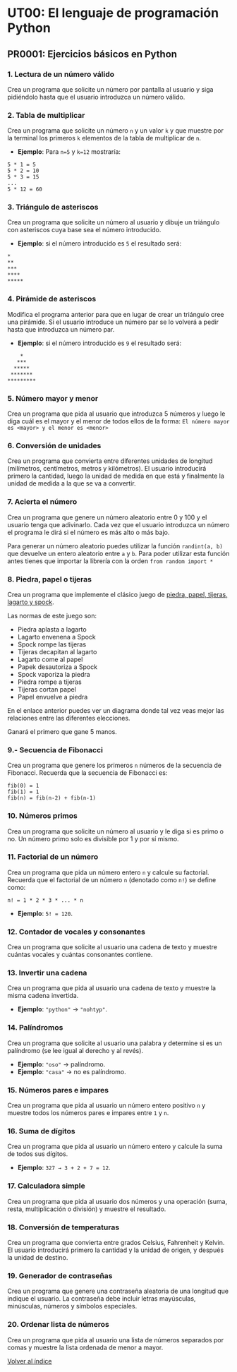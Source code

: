 # UT00: El lenguaje de programación Python

## PR0001: Ejercicios básicos en Python

### 1. Lectura de un número válido

Crea un programa que solicite un número por pantalla al usuario y siga pidiéndolo hasta que el usuario introduzca un número válido.


### 2. Tabla de multiplicar

Crea un programa que solicite un número `n` y un valor `k` y que muestre por la terminal los primeros `k` elementos de la tabla de multiplicar de `n`. 

- **Ejemplo**: Para `n=5` y `k=12` mostraría:
```
5 * 1 = 5
5 * 2 = 10
5 * 3 = 15
...
5 * 12 = 60
```


### 3. Triángulo de asteriscos
Crea un programa que solicite un número al usuario y dibuje un triángulo con asteriscos cuya base sea el número introducido.

- **Ejemplo**: si el número introducido es `5` el resultado será:

```
*
**
***
****
*****
```


### 4. Pirámide de asteriscos

Modifica el programa anterior para que en lugar de crear un triángulo cree una pirámide. Si el usuario introduce un número par se lo volverá a pedir hasta que introduzca un número par.

- **Ejemplo**: si el número introducido es `9` el resultado será:

```
    *
   ***
  *****
 *******
*********
```


### 5. Número mayor y menor 

Crea un programa que pida al usuario que introduzca 5 números y luego le diga cuál es el mayor y el menor de todos ellos de la forma: `El número mayor es <mayor> y el menor es <menor>`


### 6. Conversión de unidades 

Crea un programa que convierta entre diferentes unidades de longitud (milímetros, centímetros, metros y kilómetros). El usuario introducirá primero la cantidad, luego la unidad de medida en que está y finalmente la unidad de medida a la que se va a convertir.


### 7. Acierta el número

Crea un programa que genere un número aleatorio entre 0 y 100 y el usuario tenga que adivinarlo. Cada vez que el usuario introduzca un número el programa le dirá si el número es más alto o más bajo.

Para generar un número aleatorio puedes utilizar la función `randint(a, b)` que devuelve un entero aleatorio entre `a` y `b`. Para poder utilizar esta función antes tienes que importar la librería con la orden `from random import *`


### 8. Piedra, papel o tijeras

Crea un programa que implemente el clásico juego de [piedra, papel, tijeras, lagarto y spock](https://frikadas.es/piedra-papel-tijera-lagarto-spock/).

Las normas de este juego son:
- Piedra aplasta a lagarto
- Lagarto envenena a Spock
- Spock rompe las tijeras
- Tijeras decapitan al lagarto
- Lagarto come al papel
- Papek desautoriza a Spock
- Spock vaporiza la piedra
- Piedra rompe a tijeras
- Tijeras cortan papel
- Papel envuelve a piedra

En el enlace anterior puedes ver un diagrama donde tal vez veas mejor las relaciones entre las diferentes elecciones.

Ganará el primero que gane 5 manos.



### 9.- Secuencia de Fibonacci

Crea un programa que genere los primeros `n` números de la secuencia de Fibonacci. Recuerda que la secuencia de Fibonacci es:

```
fib(0) = 1
fib(1) = 1
fib(n) = fib(n-2) + fib(n-1)
```


### 10. Números primos

Crea un programa que solicite un número al usuario y le diga si es primo o no.
Un número primo solo es divisible por 1 y por sí mismo.


### 11. Factorial de un número

Crea un programa que pida un número entero `n` y calcule su factorial.
Recuerda que el factorial de un número `n` (denotado como `n!`) se define como:

```
n! = 1 * 2 * 3 * ... * n
```

* **Ejemplo**: `5! = 120`.



### 12. Contador de vocales y consonantes

Crea un programa que solicite al usuario una cadena de texto y muestre cuántas vocales y cuántas consonantes contiene.



### 13. Invertir una cadena

Crea un programa que pida al usuario una cadena de texto y muestre la misma cadena invertida.

* **Ejemplo**: `"python"` → `"nohtyp"`.


### 14. Palíndromos

Crea un programa que solicite al usuario una palabra y determine si es un palíndromo (se lee igual al derecho y al revés).

* **Ejemplo**: `"oso"` → palíndromo.
* **Ejemplo**: `"casa"` → no es palíndromo.



### 15. Números pares e impares

Crea un programa que pida al usuario un número entero positivo `n` y muestre todos los números pares e impares entre `1` y `n`.



### 16. Suma de dígitos

Crea un programa que pida al usuario un número entero y calcule la suma de todos sus dígitos.

* **Ejemplo**: `327 → 3 + 2 + 7 = 12`.



### 17. Calculadora simple

Crea un programa que pida al usuario dos números y una operación (suma, resta, multiplicación o división) y muestre el resultado.



### 18. Conversión de temperaturas

Crea un programa que convierta entre grados Celsius, Fahrenheit y Kelvin.
El usuario introducirá primero la cantidad y la unidad de origen, y después la unidad de destino.



### 19. Generador de contraseñas

Crea un programa que genere una contraseña aleatoria de una longitud que indique el usuario.
La contraseña debe incluir letras mayúsculas, minúsculas, números y símbolos especiales.



### 20. Ordenar lista de números

Crea un programa que pida al usuario una lista de números separados por comas y muestre la lista ordenada de menor a mayor.


[Volver al índice](./../bda.md)
